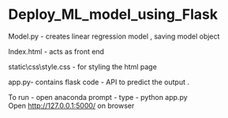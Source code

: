 # Deploy_ML_model_using_Flask
Model.py - creates linear regression model , saving model object <br>

Index.html - acts as front end<br>

static\css\style.css - for styling the html page<br>

app.py- contains flask code - API to predict the output .<br>

To run - open anaconda prompt - type - python app.py<br>
Open http://127.0.0.1:5000/ on browser

